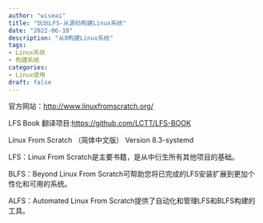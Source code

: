 ```yaml
---
author: "wiseai"
title: "玩玩LFS-从源码构建Linux系统"
date: "2022-06-10"
description: "从0构建Linux系统"
tags:
- Linux系统
- 构建系统
categories:
- Linux使用
draft: false
---
```


官方网站：http://www.linuxfromscratch.org/

LFS Book 翻译项目:https://github.com/LCTT/LFS-BOOK

Linux From Scratch （简体中文版） Version 8.3-systemd

LFS：Linux From Scratch是主要书籍，是从中衍生所有其他项目的基础。

BLFS：Beyond Linux From Scratch可帮助您将已完成的LFS安装扩展到更加个性化和可用的系统。

ALFS：Automated Linux From Scratch提供了自动化和管理LFS和BLFS构建的工具。